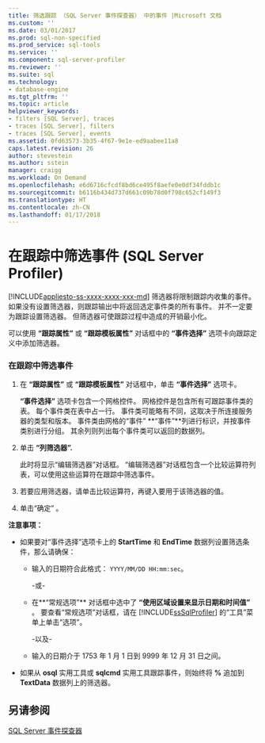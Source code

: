 ```yaml
---
title: 筛选跟踪 （SQL Server 事件探查器） 中的事件 |Microsoft 文档
ms.custom: ''
ms.date: 03/01/2017
ms.prod: sql-non-specified
ms.prod_service: sql-tools
ms.service: ''
ms.component: sql-server-profiler
ms.reviewer: ''
ms.suite: sql
ms.technology:
- database-engine
ms.tgt_pltfrm: ''
ms.topic: article
helpviewer_keywords:
- filters [SQL Server], traces
- traces [SQL Server], filters
- traces [SQL Server], events
ms.assetid: 0fd63573-3b35-4f67-9e1e-ed9aabee11a8
caps.latest.revision: 26
author: stevestein
ms.author: sstein
manager: craigg
ms.workload: On Demand
ms.openlocfilehash: e6d6716cfcdf8bd6ce495f8aefe0e0df34fddb1c
ms.sourcegitcommit: b6116b434d737d661c09b78d0f798c652cf149f3
ms.translationtype: HT
ms.contentlocale: zh-CN
ms.lasthandoff: 01/17/2018
---
```

# <a name="filter-events-in-a-trace-sql-server-profiler"></a>在跟踪中筛选事件 (SQL Server Profiler)
[!INCLUDE[appliesto-ss-xxxx-xxxx-xxx-md](../../includes/appliesto-ss-xxxx-xxxx-xxx-md.md)] 筛选器将限制跟踪内收集的事件。 如果没有设置筛选器，则跟踪输出中将返回选定事件类的所有事件。 并不一定要为跟踪设置筛选器。 但筛选器可使跟踪过程中造成的开销最小化。  
  
 可以使用 **“跟踪属性”** 或 **“跟踪模板属性”** 对话框中的 **“事件选择”** 选项卡向跟踪定义中添加筛选器。  
  
### <a name="to-filter-events-in-a-trace"></a>在跟踪中筛选事件  
  
1.  在 **“跟踪属性”** 或 **“跟踪模板属性”** 对话框中，单击 **“事件选择”** 选项卡。  
  
     **“事件选择”** 选项卡包含一个网格控件。 网格控件是包含所有可跟踪事件类的表。 每个事件类在表中占一行。 事件类可能略有不同，这取决于所连接服务器的类型和版本。 事件类由网格的“事件” **“事件”**列进行标识，并按事件类别进行分组。 其余列则列出每个事件类可以返回的数据列。  
  
2.  单击 **“列筛选器”.**  
  
     此时将显示“编辑筛选器”对话框。 “编辑筛选器”对话框包含一个比较运算符列表，可以使用这些运算符在跟踪中筛选事件。  
  
3.  若要应用筛选器，请单击比较运算符，再键入要用于该筛选器的值。  
  
4.  单击“确定” 。  
  
 **注意事项：**  
  
-   如果要对“事件选择”选项卡上的 **StartTime** 和 **EndTime** 数据列设置筛选条件，那么请确保：  
  
    -   输入的日期符合此格式： `YYYY/MM/DD HH:mm:sec`。  
  
         -或-  
  
    -   在**“常规选项”** 对话框中选中了 **“使用区域设置来显示日期和时间值”** 。 要查看“常规选项”对话框，请在 [!INCLUDE[ssSqlProfiler](../../includes/sssqlprofiler-md.md)] 的“工具”菜单上单击“选项”。  
  
         -以及-  
  
    -   输入的日期介于 1753 年 1 月 1 日到 9999 年 12 月 31 日之间。  
  
-   如果从 **osql** 实用工具或 **sqlcmd** 实用工具跟踪事件，则始终将 **%** 追加到 **TextData** 数据列上的筛选器。  
  
## <a name="see-also"></a>另请参阅  
 [SQL Server 事件探查器](../../tools/sql-server-profiler/sql-server-profiler.md)  
  
  
